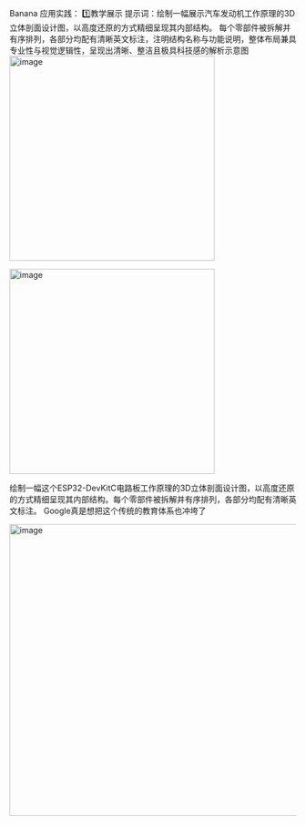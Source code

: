 Banana 应用实践： 1️⃣教学展示
提示词：绘制一幅展示汽车发动机工作原理的3D立体剖面设计图，以高度还原的方式精细呈现其内部结构。
每个零部件被拆解并有序排列，各部分均配有清晰英文标注，注明结构名称与功能说明，整体布局兼具专业性与视觉逻辑性，呈现出清晰、整洁且极具科技感的解析示意图
<img width="360" height="360" alt="image" src="https://github.com/user-attachments/assets/aadbe3b8-8c17-4257-ab61-cd7177c8d225" />

<img width="360" height="360" alt="image" src="https://github.com/user-attachments/assets/3f02f662-4a9b-4286-a682-cea04902ecc8" />


绘制一幅这个ESP32-DevKitC电路板工作原理的3D立体剖面设计图，以高度还原的方式精细呈现其内部结构。每个零部件被拆解并有序排列，各部分均配有清晰英文标注。 Google真是想把这个传统的教育体系也冲垮了

<img width="512" height="512" alt="image" src="https://github.com/user-attachments/assets/51e0cf86-9268-4a31-81f8-4464bb943907" />



